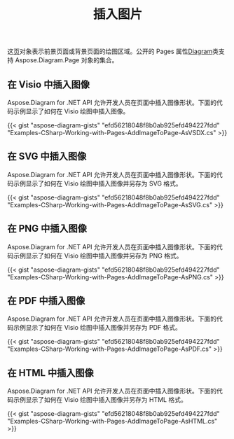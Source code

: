 ﻿---
title: 插入图片
type: docs
weight: 70
url: /zh/net/drawing/insert-image
description: 本节介绍如何使用Aspose.Diagram在visio页面插入图片。支持使用C#插入图片并保存为pdf、svg、html、image、xps等格式。
---
这[页](http://www.aspose.com/api/net/diagram/aspose.diagram/page)对象表示前景页面或背景页面的绘图区域。公开的 Pages 属性[Diagram](http://www.aspose.com/api/net/diagram/aspose.diagram/diagram)类支持 Aspose.Diagram.Page 对象的集合。

## **在 Visio 中插入图像**
Aspose.Diagram for .NET API 允许开发人员在页面中插入图像形状。下面的代码示例显示了如何在 Visio 绘图中插入图像。

{{< gist "aspose-diagram-gists" "efd56218048f8b0ab925efd494227fdd" "Examples-CSharp-Working-with-Pages-AddImageToPage-AsVSDX.cs" >}}

## **在 SVG 中插入图像**
Aspose.Diagram for .NET API 允许开发人员在页面中插入图像形状。下面的代码示例显示了如何在 Visio 绘图中插入图像并另存为 SVG 格式。

{{< gist "aspose-diagram-gists" "efd56218048f8b0ab925efd494227fdd" "Examples-CSharp-Working-with-Pages-AddImageToPage-AsSVG.cs" >}}

## **在 PNG 中插入图像**
Aspose.Diagram for .NET API 允许开发人员在页面中插入图像形状。下面的代码示例显示了如何在 Visio 绘图中插入图像并另存为 PNG 格式。

{{< gist "aspose-diagram-gists" "efd56218048f8b0ab925efd494227fdd" "Examples-CSharp-Working-with-Pages-AddImageToPage-AsPNG.cs" >}}

## **在 PDF 中插入图像**
Aspose.Diagram for .NET API 允许开发人员在页面中插入图像形状。下面的代码示例显示了如何在 Visio 绘图中插入图像并另存为 PDF 格式。

{{< gist "aspose-diagram-gists" "efd56218048f8b0ab925efd494227fdd" "Examples-CSharp-Working-with-Pages-AddImageToPage-AsPDF.cs" >}}

## **在 HTML 中插入图像**
Aspose.Diagram for .NET API 允许开发人员在页面中插入图像形状。下面的代码示例显示了如何在 Visio 绘图中插入图像并另存为 HTML 格式。

{{< gist "aspose-diagram-gists" "efd56218048f8b0ab925efd494227fdd" "Examples-CSharp-Working-with-Pages-AddImageToPage-AsHTML.cs" >}}
